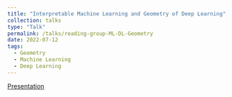 ```yaml
---
title: "Interpretable Machine Learning and Geometry of Deep Learning"
collection: talks
type: "Talk"
permalink: /talks/reading-group-ML-DL-Geometry
date: 2022-07-12
tags:
  - Geometry
  - Machine Learning
  - Deep Learning
---
```


[Presentation](https://drive.google.com/file/d/1PZxtiF7agBXR487OU1DRAenqlw1_h4pn/view?usp=sharing)


<!---
venue: "UC San Francisco, Department of Testing"
location: "San Francisco, California"
--->
